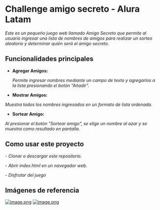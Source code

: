<h1>Challenge amigo secreto - Alura Latam</h1>

*<p>Este es un pequeño juego web llamado Amigo Secreto que permite al usuario ingresar una 
lista de nombres de amigos para realizar un sorteo aleatorio y determinar quién será el amigo secreto.</p>*

<h2>Funcionalidades principales</h2>

- **Agregar Amigos:**
*<p>Permite ingresar nombres mediante un campo de texto y agregarlos a la lista presionando el botón "Añadir".</p>*

- **Mostrar Amigos:**
  
*<p> Muestra todos los nombres ingresados en un formato de lista ordenada. </p>*

- **Sortear Amigo:**
  
*<p> Al presionar el botón "Sortear amigo", se elige un nombre al azar y se muestra como resultado en pantalla. </p>*

<h2>Como usar este proyecto </h2>

*- Clonar o descargar este repositorio.*

*- Abrir index.html en un navegador web.*
  
*- Disfrutar del juego*

<h2>Imágenes de referencia </h2>

[![image.png](https://i.postimg.cc/GpwCjp1g/image.png)](https://postimg.cc/fVKpzDyY)
[![image.png](https://i.postimg.cc/nLY6YY2M/image.png)](https://postimg.cc/mckXT90G)
